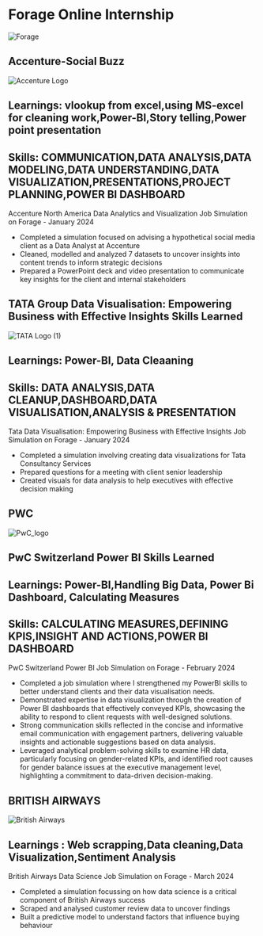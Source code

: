 # Forage Online Internship
![Forage](https://github.com/16rasika/Forage-Portfolio/assets/128808554/8533191e-c3a7-4934-a87d-cd1ed3cc0893)

## Accenture-Social Buzz
![Accenture Logo](https://github.com/16rasika/Forage-Portfolio/assets/128808554/e7d44129-e4a1-437a-a938-51a6e1353129)

## Learnings: vlookup from excel,using MS-excel for cleaning work,Power-BI,Story telling,Power point presentation
## Skills: COMMUNICATION,DATA ANALYSIS,DATA MODELING,DATA UNDERSTANDING,DATA VISUALIZATION,PRESENTATIONS,PROJECT PLANNING,POWER BI DASHBOARD
           
Accenture North America Data Analytics and Visualization Job Simulation on
Forage - January 2024
 * Completed a simulation focused on advising a hypothetical social media client
   as a Data Analyst at Accenture
 * Cleaned, modelled and analyzed 7 datasets to uncover insights into content
   trends to inform strategic decisions
 * Prepared a PowerPoint deck and video presentation to communicate key insights
   for the client and internal stakeholders
   
## TATA Group Data Visualisation: Empowering Business with Effective Insights Skills Learned
![TATA Logo (1)](https://github.com/16rasika/Forage-Portfolio/assets/128808554/9f3c13e4-4eb4-468e-81cd-8656db740229)
## Learnings: Power-BI, Data Cleaaning
## Skills: DATA ANALYSIS,DATA CLEANUP,DASHBOARD,DATA VISUALISATION,ANALYSIS & PRESENTATION

Tata Data Visualisation: Empowering Business with Effective Insights Job
Simulation on Forage - January 2024
 * Completed a simulation involving creating data visualizations for Tata
   Consultancy Services
 * Prepared questions for a meeting with client senior leadership
 * Created visuals for data analysis to help executives with effective decision
   making
    
## PWC
![PwC_logo](https://github.com/16rasika/Forage-Portfolio/assets/128808554/c41124d3-2459-4d19-88b9-aa58f13c120a)
## PwC Switzerland Power BI Skills Learned
## Learnings: Power-BI,Handling Big Data, Power Bi Dashboard, Calculating Measures
## Skills: CALCULATING MEASURES,DEFINING KPIS,INSIGHT AND ACTIONS,POWER BI DASHBOARD

PwC Switzerland Power BI Job Simulation on Forage - February 2024
 * Completed a job simulation where I strengthened my PowerBI skills to better
   understand clients and their data visualisation needs.
 * Demonstrated expertise in data visualization through the creation of Power BI
   dashboards that effectively conveyed KPIs, showcasing the ability to respond
   to client requests with well-designed solutions.
 * Strong communication skills reflected in the concise and informative email
   communication with engagement partners, delivering valuable insights and
   actionable suggestions based on data analysis.
 * Leveraged analytical problem-solving skills to examine HR data, particularly
   focusing on gender-related KPIs, and identified root causes for gender
   balance issues at the executive management level, highlighting a commitment
   to data-driven decision-making.
 
## BRITISH AIRWAYS
![British Airways](https://github.com/16rasika/Forage-Portfolio/assets/128808554/633253b7-63b5-4f5b-9a28-45db973b23dd)
## Learnings : Web scrapping,Data cleaning,Data Visualization,Sentiment Analysis
British Airways Data Science Job Simulation on Forage - March 2024
 * Completed a simulation focussing on how data science is a critical component
   of British Airways success
 * Scraped and analysed customer review data to uncover findings
 * Built a predictive model to understand factors that influence buying
   behaviour
